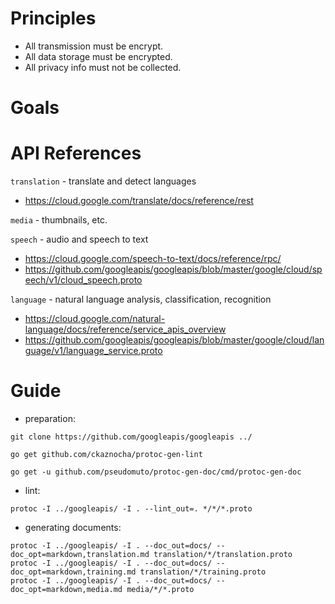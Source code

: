 # Principles

- All transmission must be encrypt.
- All data storage must be encrypted.
- All privacy info must not be collected.

# Goals



# API References

`translation` - translate and detect languages
  - https://cloud.google.com/translate/docs/reference/rest

`media` - thumbnails, etc.

`speech` - audio and speech to text
  - https://cloud.google.com/speech-to-text/docs/reference/rpc/
  - https://github.com/googleapis/googleapis/blob/master/google/cloud/speech/v1/cloud_speech.proto

`language` - natural language analysis, classification, recognition
  - https://cloud.google.com/natural-language/docs/reference/service_apis_overview
  - https://github.com/googleapis/googleapis/blob/master/google/cloud/language/v1/language_service.proto

# Guide

- preparation:
```
git clone https://github.com/googleapis/googleapis ../

go get github.com/ckaznocha/protoc-gen-lint

go get -u github.com/pseudomuto/protoc-gen-doc/cmd/protoc-gen-doc
```

- lint:
```
protoc -I ../googleapis/ -I . --lint_out=. */*/*.proto
```

- generating documents:
```
protoc -I ../googleapis/ -I . --doc_out=docs/ --doc_opt=markdown,translation.md translation/*/translation.proto
protoc -I ../googleapis/ -I . --doc_out=docs/ --doc_opt=markdown,training.md translation/*/training.proto
protoc -I ../googleapis/ -I . --doc_out=docs/ --doc_opt=markdown,media.md media/*/*.proto
```
